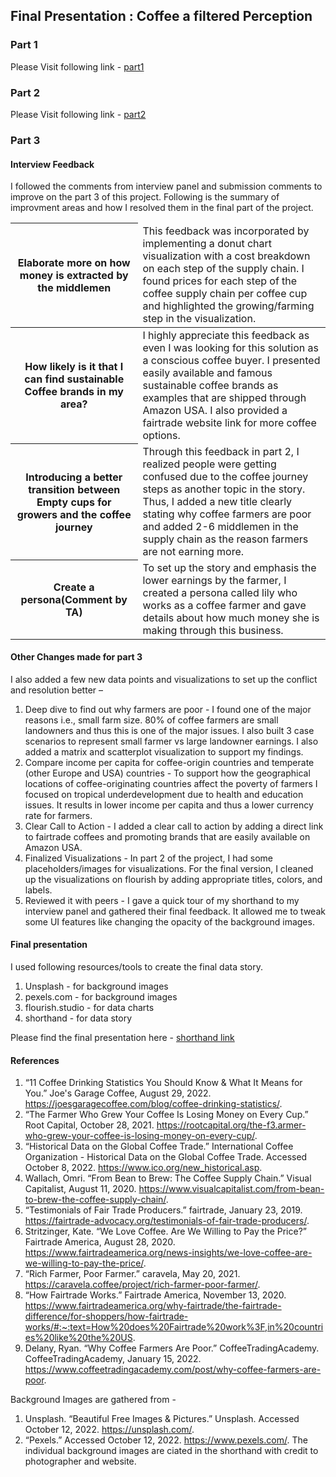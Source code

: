 ## Final Presentation : Coffee a filtered Perception

### Part 1
Please Visit following link -
[part1](https://poojadilipchavan.github.io/portfolio/part1_finalproject)

### Part 2 
Please Visit following link -
[part2](https://poojadilipchavan.github.io/portfolio/part2_finalproject)

### Part 3

#### Interview Feedback 
I followed the comments from interview panel and submission comments to improve on the part 3 of this project.
Following is the summary of improvment areas and how I resolved them in the final part of the project.

<table>
   <thead>
      <tr>
         <th> Elaborate more on how money is extracted by the middlemen  </th>
         <td>This feedback was incorporated by implementing a donut chart visualization with a cost breakdown on each step of the supply chain. I found prices for each step of the coffee supply chain per coffee cup and highlighted the growing/farming step in the visualization. </td>
      </tr>
   </thead>
   <tbody>
      <tr>
         <th> How likely is it that I can find sustainable Coffee brands in my area? </th>
         <td>I highly appreciate this feedback as even I was looking for this solution as a conscious coffee buyer. I presented easily available and famous sustainable coffee brands as examples that are shipped through Amazon USA. I also provided a fairtrade website link for more coffee options.</td>
      </tr>  
      <tr>
      <th> Introducing a better transition between Empty cups for growers and the coffee journey </th>
      <td>Through this feedback in part 2, I realized people were getting confused due to the coffee journey steps as another topic in the story. Thus, I added a new title clearly stating why coffee farmers are poor and added 2-6 middlemen in the supply chain as the reason farmers are not earning more. </td>
      </tr>  
      <tr>  
         <th>  Create a persona(Comment by TA) </th>
         <td>To set up the story and emphasis the lower earnings by the farmer, I created a persona called lily who works as a coffee farmer and gave details about how much money she is making through this business.</td>
      </tr>  
   </tbody>
</table>

#### Other Changes made for part 3

I also added a few new data points and visualizations to set up the conflict and resolution better –
1.	Deep dive to find out why farmers are poor - 
I found one of the major reasons i.e., small farm size. 80% of coffee farmers are small landowners and thus this is one of the major issues. I also built 3 case scenarios to represent small farmer vs large landowner earnings. I also added a matrix and scatterplot visualization to support my findings.
2.	Compare income per capita for coffee-origin countries and temperate (other Europe and USA) countries -
To support how the geographical locations of coffee-originating countries affect the poverty of farmers I focused on tropical underdevelopment due to health and education issues. It results in lower income per capita and thus a lower currency rate for farmers.
3.	Clear Call to Action - 
I added a clear call to action by adding a direct link to fairtrade coffees and promoting brands that are easily available on Amazon USA.
4.	Finalized Visualizations - 
In part 2 of the project, I had some placeholders/images for visualizations. For the final version, I cleaned up the visualizations on flourish by adding appropriate titles, colors, and labels.
5.	Reviewed it with peers - 
I gave a quick tour of my shorthand to my interview panel and gathered their final feedback. It allowed me to tweak some UI features like changing the opacity of the background images. 

#### Final presentation

I used following resources/tools to create the final data story.
1. Unsplash - for background images
2. pexels.com - for background images
3. flourish.studio - for data charts
4. shorthand - for data story

Please find the final presentation here -
[shorthand link](https://carnegiemellon.shorthandstories.com/coffee-a-filtered-perception/index.html)


#### References 

1. “11 Coffee Drinking Statistics You Should Know & What It Means for You.” Joe's Garage Coffee, August 29, 2022. https://joesgaragecoffee.com/blog/coffee-drinking-statistics/.
2. “The Farmer Who Grew Your Coffee Is Losing Money on Every Cup.” Root Capital, October 28, 2021. https://rootcapital.org/the-f3.armer-who-grew-your-coffee-is-losing-money-on-every-cup/.
3. “Historical Data on the Global Coffee Trade.” International Coffee Organization - Historical Data on the Global Coffee Trade. Accessed October 8, 2022. https://www.ico.org/new_historical.asp.
4. Wallach, Omri. “From Bean to Brew: The Coffee Supply Chain.” Visual Capitalist, August 11, 2020. https://www.visualcapitalist.com/from-bean-to-brew-the-coffee-supply-chain/.
5. “Testimonials of Fair Trade Producers.” fairtrade, January 23, 2019. https://fairtrade-advocacy.org/testimonials-of-fair-trade-producers/.
6. Stritzinger, Kate. “We Love Coffee. Are We Willing to Pay the Price?” Fairtrade America, August 28, 2020. https://www.fairtradeamerica.org/news-insights/we-love-coffee-are-we-willing-to-pay-the-price/.
7. “Rich Farmer, Poor Farmer.” caravela, May 20, 2021. https://caravela.coffee/project/rich-farmer-poor-farmer/.
8. “How Fairtrade Works.” Fairtrade America, November 13, 2020. https://www.fairtradeamerica.org/why-fairtrade/the-fairtrade-difference/for-shoppers/how-fairtrade-works/#:~:text=How%20does%20Fairtrade%20work%3F,in%20countries%20like%20the%20US.
9. Delany, Ryan. “Why Coffee Farmers Are Poor.” CoffeeTradingAcademy. CoffeeTradingAcademy, January 15, 2022. https://www.coffeetradingacademy.com/post/why-coffee-farmers-are-poor.

Background Images are gathered from -
1. Unsplash. “Beautiful Free Images &amp; Pictures.” Unsplash. Accessed October 12, 2022. https://unsplash.com/. 
2. “Pexels.” Accessed October 12, 2022. https://www.pexels.com/. 
The individual background images are ciated in the shorthand with credit to photographer and website.
